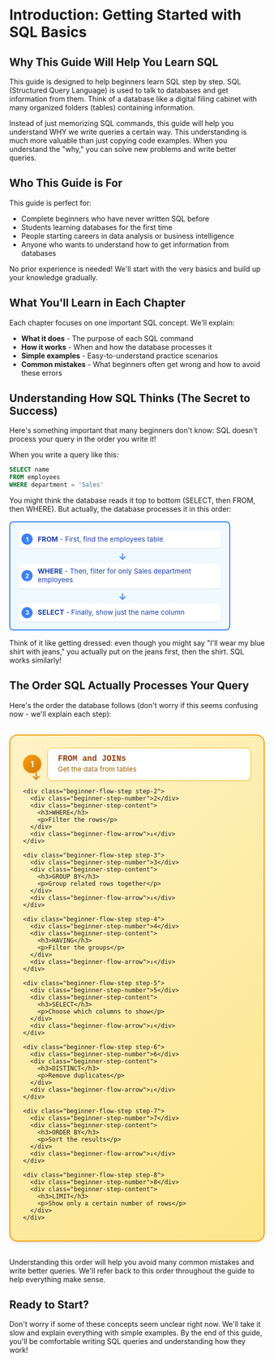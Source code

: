 # Introduction: Getting Started with SQL Basics

## Why This Guide Will Help You Learn SQL

This guide is designed to help beginners learn SQL step by step. SQL (Structured Query Language) is used to talk to databases and get information from them. Think of a database like a digital filing cabinet with many organized folders (tables) containing information.

Instead of just memorizing SQL commands, this guide will help you understand WHY we write queries a certain way. This understanding is much more valuable than just copying code examples. When you understand the "why," you can solve new problems and write better queries.

## Who This Guide is For

This guide is perfect for:
- Complete beginners who have never written SQL before
- Students learning databases for the first time
- People starting careers in data analysis or business intelligence
- Anyone who wants to understand how to get information from databases

No prior experience is needed! We'll start with the very basics and build up your knowledge gradually.

## What You'll Learn in Each Chapter

Each chapter focuses on one important SQL concept. We'll explain:
- **What it does** - The purpose of each SQL command
- **How it works** - When and how the database processes it
- **Simple examples** - Easy-to-understand practice scenarios
- **Common mistakes** - What beginners often get wrong and how to avoid these errors

## Understanding How SQL Thinks (The Secret to Success)

Here's something important that many beginners don't know: SQL doesn't process your query in the order you write it!

When you write a query like this:
```sql
SELECT name 
FROM employees 
WHERE department = 'Sales'
```

You might think the database reads it top to bottom (SELECT, then FROM, then WHERE). But actually, the database processes it in this order:

<div class="example-flow">
  <div class="example-step">
    <span class="example-num">1</span>
    <span class="example-text"><strong>FROM</strong> - First, find the employees table</span>
  </div>
  <div class="example-arrow">↓</div>
  
  <div class="example-step">
    <span class="example-num">2</span>
    <span class="example-text"><strong>WHERE</strong> - Then, filter for only Sales department employees</span>
  </div>
  <div class="example-arrow">↓</div>
  
  <div class="example-step">
    <span class="example-num">3</span>
    <span class="example-text"><strong>SELECT</strong> - Finally, show just the name column</span>
  </div>
</div>

<style>
.example-flow {
  margin: 1rem 0;
  padding: 1rem;
  background: #f0f9ff;
  border-radius: 8px;
  border: 2px solid #3b82f6;
  max-width: 400px;
}

.example-step {
  display: flex;
  align-items: center;
  margin-bottom: 0.4rem;
  padding: 0.4rem;
  background: white;
  border-radius: 6px;
  box-shadow: 0 1px 3px rgba(0, 0, 0, 0.1);
}

.example-step:last-of-type {
  margin-bottom: 0;
}

.example-num {
  display: inline-flex;
  align-items: center;
  justify-content: center;
  width: 22px;
  height: 22px;
  background: #3b82f6;
  color: white;
  border-radius: 50%;
  font-size: 0.75rem;
  font-weight: bold;
  margin-right: 0.6rem;
  flex-shrink: 0;
}

.example-text {
  font-size: 0.85rem;
  color: #1e40af;
  line-height: 1.3;
}

.example-arrow {
  text-align: center;
  color: #3b82f6;
  font-size: 1.1rem;
  font-weight: bold;
  margin: 0.2rem 0;
  margin-left: 11px;
}

@media (max-width: 640px) {
  .example-flow {
    max-width: 100%;
    padding: 0.75rem;
  }
  
  .example-text {
    font-size: 0.8rem;
  }
}
</style>

Think of it like getting dressed: even though you might say "I'll wear my blue shirt with jeans," you actually put on the jeans first, then the shirt. SQL works similarly!

## The Order SQL Actually Processes Your Query

Here's the order the database follows (don't worry if this seems confusing now - we'll explain each step):

<div class="sql-beginner-flow">
  <div class="beginner-flow-container">
    <div class="beginner-flow-step step-1">
      <div class="beginner-step-number">1</div>
      <div class="beginner-step-content">
        <h3>FROM and JOINs</h3>
        <p>Get the data from tables</p>
      </div>
      <div class="beginner-flow-arrow">↓</div>
    </div>
    
    <div class="beginner-flow-step step-2">
      <div class="beginner-step-number">2</div>
      <div class="beginner-step-content">
        <h3>WHERE</h3>
        <p>Filter the rows</p>
      </div>
      <div class="beginner-flow-arrow">↓</div>
    </div>
    
    <div class="beginner-flow-step step-3">
      <div class="beginner-step-number">3</div>
      <div class="beginner-step-content">
        <h3>GROUP BY</h3>
        <p>Group related rows together</p>
      </div>
      <div class="beginner-flow-arrow">↓</div>
    </div>
    
    <div class="beginner-flow-step step-4">
      <div class="beginner-step-number">4</div>
      <div class="beginner-step-content">
        <h3>HAVING</h3>
        <p>Filter the groups</p>
      </div>
      <div class="beginner-flow-arrow">↓</div>
    </div>
    
    <div class="beginner-flow-step step-5">
      <div class="beginner-step-number">5</div>
      <div class="beginner-step-content">
        <h3>SELECT</h3>
        <p>Choose which columns to show</p>
      </div>
      <div class="beginner-flow-arrow">↓</div>
    </div>
    
    <div class="beginner-flow-step step-6">
      <div class="beginner-step-number">6</div>
      <div class="beginner-step-content">
        <h3>DISTINCT</h3>
        <p>Remove duplicates</p>
      </div>
      <div class="beginner-flow-arrow">↓</div>
    </div>
    
    <div class="beginner-flow-step step-7">
      <div class="beginner-step-number">7</div>
      <div class="beginner-step-content">
        <h3>ORDER BY</h3>
        <p>Sort the results</p>
      </div>
      <div class="beginner-flow-arrow">↓</div>
    </div>
    
    <div class="beginner-flow-step step-8">
      <div class="beginner-step-number">8</div>
      <div class="beginner-step-content">
        <h3>LIMIT</h3>
        <p>Show only a certain number of rows</p>
      </div>
    </div>
  </div>
</div>

<style>
.sql-beginner-flow {
  margin: 2rem 0;
  padding: 1.5rem;
  background: linear-gradient(135deg, #fef3c7 0%, #fde68a 100%);
  border-radius: 16px;
  box-shadow: 0 4px 6px -1px rgba(0, 0, 0, 0.1);
  border: 2px solid #f59e0b;
}

.beginner-flow-container {
  max-width: 450px;
  margin: 0 auto;
  position: relative;
}

.beginner-flow-step {
  display: flex;
  align-items: center;
  margin-bottom: 0.75rem;
  position: relative;
  transition: transform 0.2s ease;
}

.beginner-flow-step:hover {
  transform: scale(1.02);
}

.beginner-flow-step:last-child {
  margin-bottom: 0;
}

.beginner-step-number {
  width: 36px;
  height: 36px;
  background: linear-gradient(135deg, #f59e0b 0%, #d97706 100%);
  color: white;
  border-radius: 50%;
  display: flex;
  align-items: center;
  justify-content: center;
  font-weight: bold;
  font-size: 1rem;
  box-shadow: 0 2px 4px rgba(245, 158, 11, 0.3);
  flex-shrink: 0;
  z-index: 2;
}

.beginner-step-content {
  background: white;
  margin-left: 0.75rem;
  padding: 0.75rem 1.25rem;
  border-radius: 10px;
  flex-grow: 1;
  box-shadow: 0 2px 4px rgba(0, 0, 0, 0.05);
  border: 1px solid #fbbf24;
}

.beginner-step-content h3 {
  margin: 0 0 0.2rem 0;
  font-size: 1rem;
  font-weight: 600;
  color: #92400e;
  font-family: 'Consolas', 'Monaco', 'Courier New', monospace;
}

.beginner-step-content p {
  margin: 0;
  font-size: 0.85rem;
  color: #a16207;
  line-height: 1.3;
}

.beginner-flow-arrow {
  position: absolute;
  left: 17px;
  top: 45px;
  color: #d97706;
  font-size: 1.25rem;
  font-weight: bold;
  z-index: 1;
}

.beginner-flow-step:last-child .beginner-flow-arrow {
  display: none;
}

/* Responsive adjustments */
@media (max-width: 640px) {
  .sql-beginner-flow {
    padding: 1rem;
    margin: 1.5rem 0;
  }
  
  .beginner-flow-container {
    max-width: 100%;
  }
  
  .beginner-step-number {
    width: 32px;
    height: 32px;
    font-size: 0.9rem;
  }
  
  .beginner-step-content {
    padding: 0.6rem 1rem;
  }
  
  .beginner-step-content h3 {
    font-size: 0.9rem;
  }
  
  .beginner-step-content p {
    font-size: 0.8rem;
  }
  
  .beginner-flow-arrow {
    left: 15px;
    top: 40px;
    font-size: 1.1rem;
  }
}
</style>

Understanding this order will help you avoid many common mistakes and write better queries. We'll refer back to this order throughout the guide to help everything make sense.

## Ready to Start?

Don't worry if some of these concepts seem unclear right now. We'll take it slow and explain everything with simple examples. By the end of this guide, you'll be comfortable writing SQL queries and understanding how they work! 